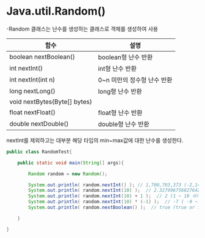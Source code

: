 # Java.util.Random()
-Random 클래스는 난수를 생성하는 클래스로 객체를 생성하여 사용


|함수|설명|
|------|---|
|boolean nextBoolean()|boolean형 난수 반환|
|int nextInt()|int형 난수 반환|
|int nextInt(int n)|0~n 미만의 정수형 난수 반환|
|long nextLong()|long형 난수 반환|
|void nextBytes(Byte[] bytes)||
|float nextFloat()|float형 난수 반환|
|double nextDouble()|double형 난수 반환|

nextInt를 제외하고는 대부분 해당 타입의 min~max값에 대한 난수를 생성한다.


```java
public class RandomTest{

    public static void main(String[] args){

        Random random = new Random();

        System.out.println( random.nextInt() ); // 1,700,703,373 (-2,147,483,648 ~ 2,147,483,647 사이의 값)
        System.out.println( random.nextInt(10) );  // 2.3279967568276427 (0 ~ 9 사이의 값)
        System.out.println( random.nextInt(10) + 1 );  // 2 (1 ~ 10 사이의 값)
        System.out.println( random.nextInt(10) * (-1) );  // -7 ( -9 ~ 0 사이의 값)
        System.out.println( random.nextBoolean() );  // true (true or false)

    }

}
```